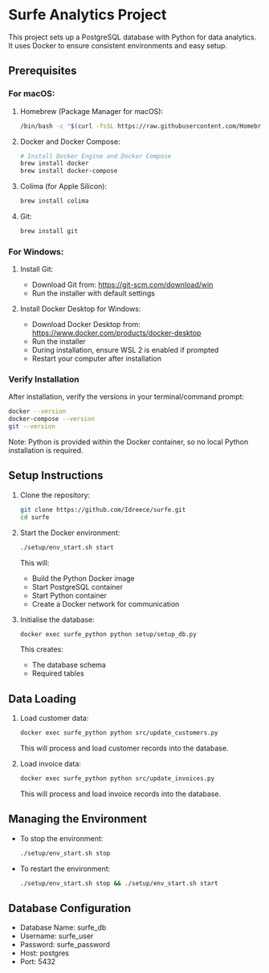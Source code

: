 # Surfe Analytics Project

This project sets up a PostgreSQL database with Python for data analytics. It uses Docker to ensure consistent environments and easy setup.

## Prerequisites

### For macOS:

1. Homebrew (Package Manager for macOS):
   ```bash
   /bin/bash -c "$(curl -fsSL https://raw.githubusercontent.com/Homebrew/install/HEAD/install.sh)"
   ```

2. Docker and Docker Compose:
   ```bash
   # Install Docker Engine and Docker Compose
   brew install docker
   brew install docker-compose
   ```

3. Colima (for Apple Silicon):
   ```bash
   brew install colima
   ```

4. Git:
   ```bash
   brew install git
   ```

### For Windows:

1. Install Git:
   - Download Git from: https://git-scm.com/download/win
   - Run the installer with default settings

2. Install Docker Desktop for Windows:
   - Download Docker Desktop from: https://www.docker.com/products/docker-desktop
   - Run the installer
   - During installation, ensure WSL 2 is enabled if prompted
   - Restart your computer after installation

### Verify Installation

After installation, verify the versions in your terminal/command prompt:
```bash
docker --version
docker-compose --version
git --version
```

Note: Python is provided within the Docker container, so no local Python installation is required.

## Setup Instructions

1. Clone the repository:
   ```bash
   git clone https://github.com/Idreece/surfe.git
   cd surfe
   ```

2. Start the Docker environment:
   ```bash
   ./setup/env_start.sh start
   ```
   This will:
   - Build the Python Docker image
   - Start PostgreSQL container
   - Start Python container
   - Create a Docker network for communication

3. Initialise the database:
   ```bash
   docker exec surfe_python python setup/setup_db.py
   ```
   This creates:
   - The database schema
   - Required tables

## Data Loading

1. Load customer data:
   ```bash
   docker exec surfe_python python src/update_customers.py
   ```
   This will process and load customer records into the database.

2. Load invoice data:
   ```bash
   docker exec surfe_python python src/update_invoices.py
   ```
   This will process and load invoice records into the database.

## Managing the Environment

- To stop the environment:
  ```bash
  ./setup/env_start.sh stop
  ```

- To restart the environment:
  ```bash
  ./setup/env_start.sh stop && ./setup/env_start.sh start
  ```

## Database Configuration

- Database Name: surfe_db
- Username: surfe_user
- Password: surfe_password
- Host: postgres
- Port: 5432
